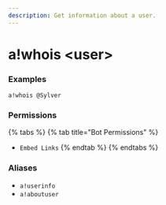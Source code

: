 ```yaml
---
description: Get information about a user.
---
```


# a!whois &lt;user&gt;

### Examples

```text
a!whois @Sylver
```

### Permissions

{% tabs %}
{% tab title="Bot Permissions" %}
* `Embed Links`
{% endtab %}
{% endtabs %}

### Aliases

* `a!userinfo`
* `a!aboutuser`

